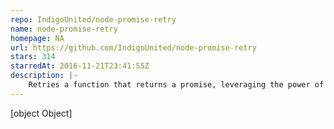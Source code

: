 ```yaml
---
repo: IndigoUnited/node-promise-retry
name: node-promise-retry
homepage: NA
url: https://github.com/IndigoUnited/node-promise-retry
stars: 314
starredAt: 2016-11-21T23:41:55Z
description: |-
    Retries a function that returns a promise, leveraging the power of the retry module.
---
```


[object Object]
